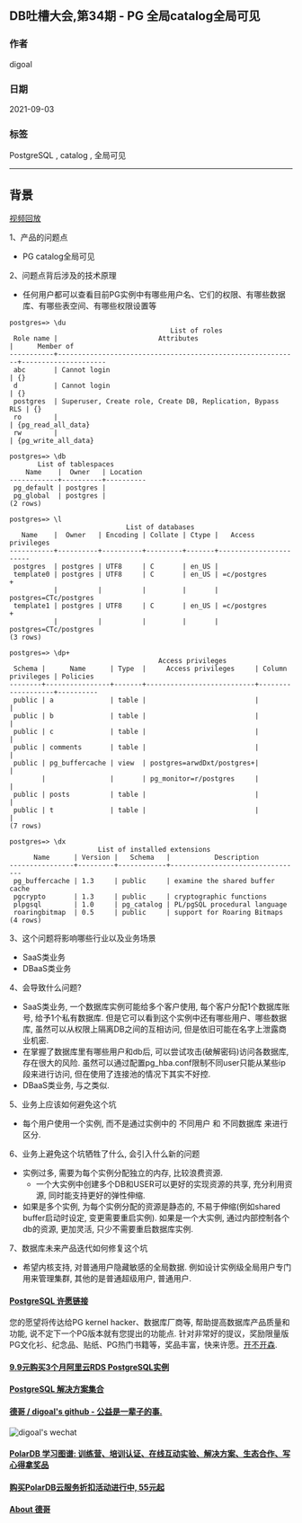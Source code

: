 ## DB吐槽大会,第34期 - PG 全局catalog全局可见  
  
### 作者  
digoal  
  
### 日期  
2021-09-03  
  
### 标签  
PostgreSQL , catalog , 全局可见  
  
----  
  
## 背景  
[视频回放](https://www.bilibili.com/video/BV1zv411P7Hj/)  
  
1、产品的问题点  
- PG catalog全局可见  
  
2、问题点背后涉及的技术原理  
- 任何用户都可以查看目前PG实例中有哪些用户名、它们的权限、有哪些数据库、有哪些表空间、有哪些权限设置等  
```  
postgres=> \du  
                                        List of roles  
 Role name |                         Attributes                         |      Member of        
-----------+------------------------------------------------------------+---------------------  
 abc       | Cannot login                                               | {}  
 d         | Cannot login                                               | {}  
 postgres  | Superuser, Create role, Create DB, Replication, Bypass RLS | {}  
 ro        |                                                            | {pg_read_all_data}  
 rw        |                                                            | {pg_write_all_data}  
  
postgres=> \db  
       List of tablespaces  
    Name    |  Owner   | Location   
------------+----------+----------  
 pg_default | postgres |   
 pg_global  | postgres |   
(2 rows)  
  
postgres=> \l  
                             List of databases  
   Name    |  Owner   | Encoding | Collate | Ctype |   Access privileges     
-----------+----------+----------+---------+-------+-----------------------  
 postgres  | postgres | UTF8     | C       | en_US |   
 template0 | postgres | UTF8     | C       | en_US | =c/postgres          +  
           |          |          |         |       | postgres=CTc/postgres  
 template1 | postgres | UTF8     | C       | en_US | =c/postgres          +  
           |          |          |         |       | postgres=CTc/postgres  
(3 rows)  
  
postgres=> \dp+  
                                     Access privileges  
 Schema |      Name      | Type  |     Access privileges     | Column privileges | Policies   
--------+----------------+-------+---------------------------+-------------------+----------  
 public | a              | table |                           |                   |   
 public | b              | table |                           |                   |   
 public | c              | table |                           |                   |   
 public | comments       | table |                           |                   |   
 public | pg_buffercache | view  | postgres=arwdDxt/postgres+|                   |   
        |                |       | pg_monitor=r/postgres     |                   |   
 public | posts          | table |                           |                   |   
 public | t              | table |                           |                   |   
(7 rows)  
  
postgres=> \dx  
                      List of installed extensions  
      Name      | Version |   Schema   |           Description             
----------------+---------+------------+---------------------------------  
 pg_buffercache | 1.3     | public     | examine the shared buffer cache  
 pgcrypto       | 1.3     | public     | cryptographic functions  
 plpgsql        | 1.0     | pg_catalog | PL/pgSQL procedural language  
 roaringbitmap  | 0.5     | public     | support for Roaring Bitmaps  
(4 rows)  
```  
  
3、这个问题将影响哪些行业以及业务场景  
- SaaS类业务  
- DBaaS类业务  
  
4、会导致什么问题?  
- SaaS类业务, 一个数据库实例可能给多个客户使用, 每个客户分配1个数据库账号, 给予1个私有数据库. 但是它可以看到这个实例中还有哪些用户、哪些数据库, 虽然可以从权限上隔离DB之间的互相访问, 但是依旧可能在名字上泄露商业机密.
- 在掌握了数据库里有哪些用户和db后, 可以尝试攻击(破解密码)访问各数据库, 存在很大的风险. 虽然可以通过配置pg_hba.conf限制不同user只能从某些ip段来进行访问, 但在使用了连接池的情况下其实不好控.  
- DBaaS类业务, 与之类似.   
  
5、业务上应该如何避免这个坑  
- 每个用户使用一个实例, 而不是通过实例中的 不同用户 和 不同数据库 来进行区分.  
  
6、业务上避免这个坑牺牲了什么, 会引入什么新的问题   
- 实例过多, 需要为每个实例分配独立的内存, 比较浪费资源.        
    - 一个大实例中创建多个DB和USER可以更好的实现资源的共享, 充分利用资源, 同时能支持更好的弹性伸缩.    
- 如果是多个实例, 为每个实例分配的资源是静态的, 不易于伸缩(例如shared buffer启动时设定, 变更需要重启实例). 如果是一个大实例, 通过内部控制各个db的资源, 更加灵活, 只少不需要重启数据库实例.   
    
7、数据库未来产品迭代如何修复这个坑  
- 希望内核支持, 对普通用户隐藏敏感的全局数据. 例如设计实例级全局用户专门用来管理集群, 其他的是普通超级用户, 普通用户.  
  
  
#### [PostgreSQL 许愿链接](https://github.com/digoal/blog/issues/76 "269ac3d1c492e938c0191101c7238216")
您的愿望将传达给PG kernel hacker、数据库厂商等, 帮助提高数据库产品质量和功能, 说不定下一个PG版本就有您提出的功能点. 针对非常好的提议，奖励限量版PG文化衫、纪念品、贴纸、PG热门书籍等，奖品丰富，快来许愿。[开不开森](https://github.com/digoal/blog/issues/76 "269ac3d1c492e938c0191101c7238216").  
  
  
#### [9.9元购买3个月阿里云RDS PostgreSQL实例](https://www.aliyun.com/database/postgresqlactivity "57258f76c37864c6e6d23383d05714ea")
  
  
#### [PostgreSQL 解决方案集合](https://yq.aliyun.com/topic/118 "40cff096e9ed7122c512b35d8561d9c8")
  
  
#### [德哥 / digoal's github - 公益是一辈子的事.](https://github.com/digoal/blog/blob/master/README.md "22709685feb7cab07d30f30387f0a9ae")
  
  
![digoal's wechat](../pic/digoal_weixin.jpg "f7ad92eeba24523fd47a6e1a0e691b59")
  
  
#### [PolarDB 学习图谱: 训练营、培训认证、在线互动实验、解决方案、生态合作、写心得拿奖品](https://www.aliyun.com/database/openpolardb/activity "8642f60e04ed0c814bf9cb9677976bd4")
  
  
#### [购买PolarDB云服务折扣活动进行中, 55元起](https://www.aliyun.com/activity/new/polardb-yunparter?userCode=bsb3t4al "e0495c413bedacabb75ff1e880be465a")
  
  
#### [About 德哥](https://github.com/digoal/blog/blob/master/me/readme.md "a37735981e7704886ffd590565582dd0")
  

